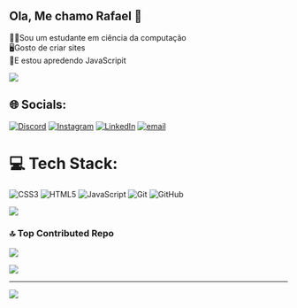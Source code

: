 ## Ola, Me chamo Rafael 👋

🧙‍♂️Sou um estudante em ciência da computação<br>
🖥️Gosto de criar sites<br>
🥊E estou apredendo JavaScripit<br>


![](https://github-readme-stats.vercel.app/api?username=Rafael-Lopes-De-Oliveira&theme=merko&hide_border=false&include_all_commits=true&count_private=true)<br/>

## 🌐 Socials:
[![Discord](https://img.shields.io/badge/Discord-%237289DA.svg?logo=discord&logoColor=white)](https://discord.gg/Rfl-Maguin) [![Instagram](https://img.shields.io/badge/Instagram-%23E4405F.svg?logo=Instagram&logoColor=white)](https://instagram.com/https://www.instagram.com/rafaelcss3/saved/) [![LinkedIn](https://img.shields.io/badge/LinkedIn-%230077B5.svg?logo=linkedin&logoColor=white)](https://linkedin.com/in/https://www.linkedin.com/in/rafael-lopes-de-oliveira-07a93035b/) [![email](https://img.shields.io/badge/Email-D14836?logo=gmail&logoColor=white)](mailto:rafaellopesrosagv2007@gmail.com) 

# 💻 Tech Stack:
![CSS3](https://img.shields.io/badge/css3-%231572B6.svg?style=for-the-badge&logo=css3&logoColor=white) ![HTML5](https://img.shields.io/badge/html5-%23E34F26.svg?style=for-the-badge&logo=html5&logoColor=white) ![JavaScript](https://img.shields.io/badge/javascript-%23323330.svg?style=for-the-badge&logo=javascript&logoColor=%23F7DF1E) ![Git](https://img.shields.io/badge/git-%23F05033.svg?style=for-the-badge&logo=git&logoColor=white) ![GitHub](https://img.shields.io/badge/github-%23121011.svg?style=for-the-badge&logo=github&logoColor=white)

![](https://nirzak-streak-stats.vercel.app/?user=Rafael-Lopes-De-Oliveira&theme=merko&hide_border=false)<br/>



### 🔝 Top Contributed Repo
![](https://github-contributor-stats.vercel.app/api?username=Rafael-Lopes-De-Oliveira&limit=5&theme=cobalt&combine_all_yearly_contributions=true)

![](https://github-readme-stats.vercel.app/api/top-langs/?username=Rafael-Lopes-De-Oliveira&theme=merko&hide_border=false&include_all_commits=true&count_private=true&layout=compact)


---
[![](https://visitcount.itsvg.in/api?id=Rafael-Lopes-De-Oliveira&icon=2&color=12)](https://visitcount.itsvg.in)

<!-- Proudly created with GPRM ( https://gprm.itsvg.in ) -->
